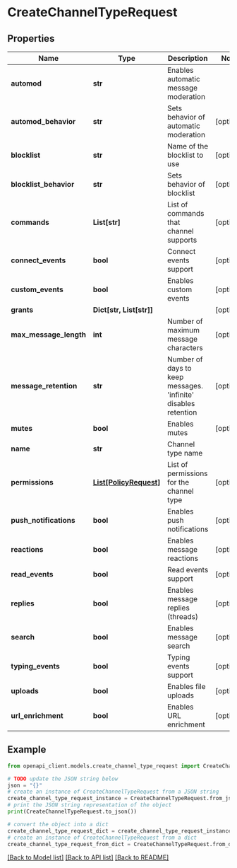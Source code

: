# CreateChannelTypeRequest


## Properties

Name | Type | Description | Notes
------------ | ------------- | ------------- | -------------
**automod** | **str** | Enables automatic message moderation | 
**automod_behavior** | **str** | Sets behavior of automatic moderation | [optional] 
**blocklist** | **str** | Name of the blocklist to use | [optional] 
**blocklist_behavior** | **str** | Sets behavior of blocklist | [optional] 
**commands** | **List[str]** | List of commands that channel supports | [optional] 
**connect_events** | **bool** | Connect events support | [optional] 
**custom_events** | **bool** | Enables custom events | [optional] 
**grants** | **Dict[str, List[str]]** |  | [optional] 
**max_message_length** | **int** | Number of maximum message characters | [optional] 
**message_retention** | **str** | Number of days to keep messages. &#39;infinite&#39; disables retention | [optional] 
**mutes** | **bool** | Enables mutes | [optional] 
**name** | **str** | Channel type name | 
**permissions** | [**List[PolicyRequest]**](PolicyRequest.md) | List of permissions for the channel type | [optional] 
**push_notifications** | **bool** | Enables push notifications | [optional] 
**reactions** | **bool** | Enables message reactions | [optional] 
**read_events** | **bool** | Read events support | [optional] 
**replies** | **bool** | Enables message replies (threads) | [optional] 
**search** | **bool** | Enables message search | [optional] 
**typing_events** | **bool** | Typing events support | [optional] 
**uploads** | **bool** | Enables file uploads | [optional] 
**url_enrichment** | **bool** | Enables URL enrichment | [optional] 

## Example

```python
from openapi_client.models.create_channel_type_request import CreateChannelTypeRequest

# TODO update the JSON string below
json = "{}"
# create an instance of CreateChannelTypeRequest from a JSON string
create_channel_type_request_instance = CreateChannelTypeRequest.from_json(json)
# print the JSON string representation of the object
print(CreateChannelTypeRequest.to_json())

# convert the object into a dict
create_channel_type_request_dict = create_channel_type_request_instance.to_dict()
# create an instance of CreateChannelTypeRequest from a dict
create_channel_type_request_from_dict = CreateChannelTypeRequest.from_dict(create_channel_type_request_dict)
```
[[Back to Model list]](../README.md#documentation-for-models) [[Back to API list]](../README.md#documentation-for-api-endpoints) [[Back to README]](../README.md)


